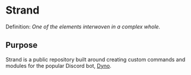 # Strand

Definition: *One of the elements interwoven in a complex whole.*

## Purpose
Strand is a public repository built around creating custom commands and modules for the popular Discord bot, [Dyno](https://www.dynobot.net/).
